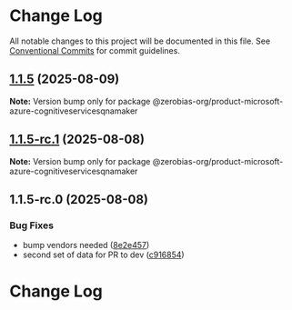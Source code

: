 # Change Log

All notable changes to this project will be documented in this file.
See [Conventional Commits](https://conventionalcommits.org) for commit guidelines.

## [1.1.5](https://github.com/zerobias-org/product/compare/@zerobias-org/product-microsoft-azure-cognitiveservicesqnamaker@1.1.5-rc.1...@zerobias-org/product-microsoft-azure-cognitiveservicesqnamaker@1.1.5) (2025-08-09)

**Note:** Version bump only for package @zerobias-org/product-microsoft-azure-cognitiveservicesqnamaker





## [1.1.5-rc.1](https://github.com/zerobias-org/product/compare/@zerobias-org/product-microsoft-azure-cognitiveservicesqnamaker@1.1.5-rc.0...@zerobias-org/product-microsoft-azure-cognitiveservicesqnamaker@1.1.5-rc.1) (2025-08-08)

**Note:** Version bump only for package @zerobias-org/product-microsoft-azure-cognitiveservicesqnamaker





## 1.1.5-rc.0 (2025-08-08)


### Bug Fixes

* bump vendors needed ([8e2e457](https://github.com/zerobias-org/product/commit/8e2e457e0b5d7141a05e8f2c178bc2854f2b7178))
* second set of data for PR to dev ([c916854](https://github.com/zerobias-org/product/commit/c916854bcf229b1c2042ffdea18472d66a061aaf))





# Change Log
